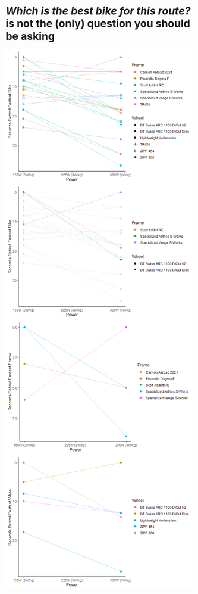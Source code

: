 *Which is the best bike for this route?* is not the (only) question you
should be asking
================

![](article_files/figure-gfm/unnamed-chunk-1-1.png)<!-- -->![](article_files/figure-gfm/unnamed-chunk-1-2.png)<!-- -->![](article_files/figure-gfm/unnamed-chunk-1-3.png)<!-- -->![](article_files/figure-gfm/unnamed-chunk-1-4.png)<!-- -->
